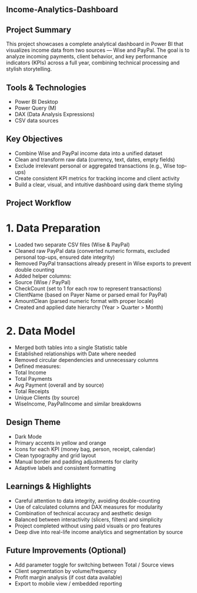 ## Income-Analytics-Dashboard

## Project Summary

This project showcases a complete analytical dashboard in Power BI that visualizes income data from two sources — Wise and PayPal. The goal is to analyze incoming payments, client behavior, and key performance indicators (KPIs) across a full year, combining technical processing and stylish storytelling.

## Tools & Technologies

- Power BI Desktop
- Power Query (M)
- DAX (Data Analysis Expressions)
- CSV data sources

## Key Objectives

- Combine Wise and PayPal income data into a unified dataset
- Clean and transform raw data (currency, text, dates, empty fields)
- Exclude irrelevant personal or aggregated transactions (e.g., Wise top-ups)
- Create consistent KPI metrics for tracking income and client activity
- Build a clear, visual, and intuitive dashboard using dark theme styling

## Project Workflow

# 1. Data Preparation
- Loaded two separate CSV files (Wise & PayPal)
- Cleaned raw PayPal data (converted numeric formats, excluded personal top-ups, ensured date integrity)
- Removed PayPal transactions already present in Wise exports to prevent double counting
- Added helper columns:
- Source (Wise / PayPal)
- CheckCount (set to 1 for each row to represent transactions)
- ClientName (based on Payer Name or parsed email for PayPal)
- AmountClean (parsed numeric format with proper locale)
- Created and applied date hierarchy (Year > Quarter > Month)

# 2. Data Model
- Merged both tables into a single Statistic table
- Established relationships with Date where needed
- Removed circular dependencies and unnecessary columns
- Defined measures:
- Total Income
- Total Payments
- Avg Payment (overall and by source)
- Total Receipts
- Unique Clients (by source)
- WiseIncome, PayPalIncome and similar breakdowns

## Design Theme

- Dark Mode
- Primary accents in yellow and orange
- Icons for each KPI (money bag, person, receipt, calendar)
- Clean typography and grid layout
- Manual border and padding adjustments for clarity
- Adaptive labels and consistent formatting

## Learnings & Highlights

- Careful attention to data integrity, avoiding double-counting
- Use of calculated columns and DAX measures for modularity
- Combination of technical accuracy and aesthetic design
- Balanced between interactivity (slicers, filters) and simplicity
- Project completed without using paid visuals or pro features
- Deep dive into real-life income analytics and segmentation by source

## Future Improvements (Optional)
- Add parameter toggle for switching between Total / Source views
- Client segmentation by volume/frequency
- Profit margin analysis (if cost data available)
- Export to mobile view / embedded reporting
